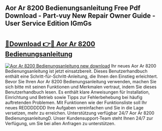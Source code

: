 ## Aor Ar 8200 Bedienungsanleitung Free Pdf Download - Part-vuy New Repair Owner Guide - User Service Edition IGmGs

# <h2><a href="http://df3p3p.blite.top/?on=Aor+Ar+8200+Bedienungsanleitung">🔗Download 👉🔴 Aor Ar 8200 Bedienungsanleitung</a></h2>

[![Aor Ar 8200 Bedienungsanleitung new download](https://i.imgur.com/lujVjoI.png)](http://df3p3p.blite.top/?on=Aor+Ar+8200+Bedienungsanleitung)
Ihr neues Aor Ar 8200 Bedienungsanleitung ist jetzt einsatzbereit. Dieses Benutzerhandbuch enthält eine Schritt-für-Schritt-Anleitung, die Ihnen den Einstieg erleichtert. Bevor Sie Ihren Aor Ar 8200 Bedienungsanleitung verwenden, machen Sie sich bitte mit seinen Funktionen und Merkmalen vertraut, indem Sie dieses Benutzerhandbuch lesen. Es enthält klare Anweisungen für Installation, Einrichtung und Betrieb sowie Tipps zur Fehlerbehebung bei häufig auftretenden Problemen. Mit Funktionen wie der Funktionsliste soll Ihr neues REDDDDDDD Ihre Aufgaben vereinfachen und Sie in die Lage versetzen, mehr zu erreichen. Unterstützung verfügbar 24/7 Aor Ar 8200 BedienungsanleitungD. Unser Kundensupport-Team steht Ihnen 24/7 zur Verfügung, um Sie bei allen Anfragen zu unterstützen.
